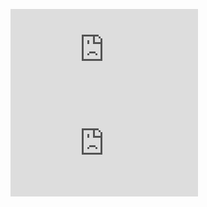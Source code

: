![Casser password linux](https://github.com/PavelSmerdiakov/Security-Notes/blob/main/Global/Guide/Casser%20password%20linux.md)
![Regler bug clé usb](https://github.com/PavelSmerdiakov/Security-Notes/blob/main/Global/Guide/Regler%20bug%20de%20merde%20cl%C3%A9%20usb.md)
